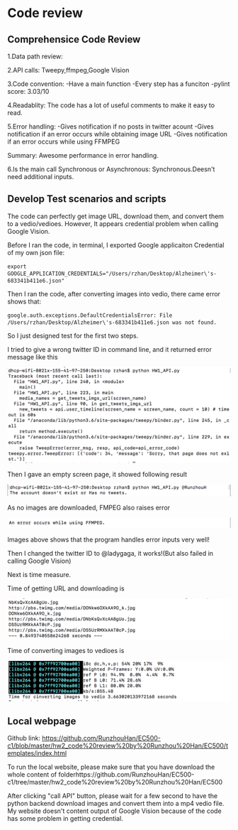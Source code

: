 # Code review

## Comprehensice Code Review
1.Data path review: 

2.API calls: Tweepy,ffmpeg,Google Vision

3.Code convention:
-Have a main function
-Every step has a funciton
-pylint score: 3.03/10

4.Readablity:
The code has a lot of useful comments to make it easy to read.

5.Error handling:
-Gives notification if no posts in twitter acount
-Gives notification if an error occurs while obtaining image URL
-Gives notification if an error occurs while using FFMPEG

Summary: Awesome performance in error handling.

6.Is the main call Synchronous or Asynchronous:
Synchronous.Deesn't need additional inputs.

## Develop Test scenarios and scripts
The code can perfectly get image URL, download them, and convert them to a vedio/vedioes.
However, It appears credential problem when calling Google Vision.

Before I ran the code, in terminal, I exported Google applicaiton Credential of my own json file:
```
export GOOGLE_APPLICATION_CREDENTIALS="/Users/rzhan/Desktop/Alzheimer\'s-683341b411e6.json"
```
Then I ran the code, after converting images into vedio, there came error shows that:
```
google.auth.exceptions.DefaultCredentialsError: File /Users/rzhan/Desktop/Alzheimer\'s-683341b411e6.json was not found.
```
So I just designed test for the first two steps.

I tried to give a wrong twitter ID in command line, and it returned error message like this


![alt text](https://github.com/RunzhouHan/EC500-c1/blob/master/hw2_code%20review%20by%20Runzhou%20Han/Screen%20Shot%202018-02-21%20at%208.13.11%20PM.png)


Then I gave an empty screen page, it showed following result


![alt text](https://github.com/RunzhouHan/EC500-c1/blob/master/hw2_code%20review%20by%20Runzhou%20Han/Screen%20Shot%202018-02-21%20at%208.28.45%20PM.png)


As no images are downloaded, FMPEG also raises error


![alt text](https://github.com/RunzhouHan/EC500-c1/blob/master/hw2_code%20review%20by%20Runzhou%20Han/Screen%20Shot%202018-02-21%20at%208.31.48%20PM.png)

Images above shows that the program handles error inputs very well!

Then I changed the twitter ID to @ladygaga, it works!(But also failed in calling Google Vision)

Next is time measure.

Time of getting URL and downloading is 

![alt text](https://github.com/RunzhouHan/EC500-c1/blob/master/hw2_code%20review%20by%20Runzhou%20Han/Screen%20Shot%202018-02-21%20at%209.30.02%20PM.png)

Time of converting images to vedioes is 

![alt text](https://github.com/RunzhouHan/EC500-c1/blob/master/hw2_code%20review%20by%20Runzhou%20Han/Screen%20Shot%202018-02-21%20at%209.36.09%20PM.png)


## Local webpage

Github link:
https://github.com/RunzhouHan/EC500-c1/blob/master/hw2_code%20review%20by%20Runzhou%20Han/EC500/templates/index.html

To run the local website, please make sure that you have download the whole content of folderhttps://github.com/RunzhouHan/EC500-c1/tree/master/hw2_code%20review%20by%20Runzhou%20Han/EC500

After clicking "call API" button, please wait for a few second to have the python backend download images and convert them into a mp4 vedio file. My website doesn't content output of Google Vision because of the code has some problem in getting credential.
